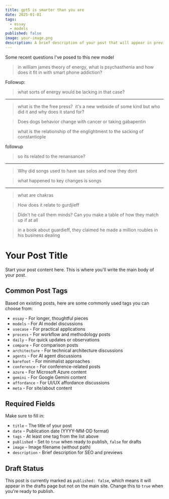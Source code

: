 ```yaml
---
title: gpt5 is smarter than you are
date: 2025-01-01
tags:
  - essay
  - models
published: false
image: your-image.png
description: A brief description of your post that will appear in previews and search results. Keep it concise but informative.
---
```

Some recent questions I've posed to this new model

> in william james theory of energy, what is psychasthenia and how does it fit in with smart phone addiction?

Followup:

> what sorts of energy would be lacking in that case?

--- 

> what is the the free press?  it's a new webside of some kind but who did it and why does it stand for?

> Does dogs behavior change with cancer or taking gabapentin

> what is the relationship of the englightment to the sacking of constantiople

followup 

> so its related to the renansance?

---

> Why did songs used to have sax solos and now they dont

> what happened to key changes is songs

---

> what are chakras

> How does it relate to gurdjieff

> Didn't he call them minds? Can you make a table of how they match up if at all


> in a book about guardieff, they claimed he made a million roubles in his business dealing


# Your Post Title

Start your post content here. This is where you'll write the main body of your post.

## Common Post Tags

Based on existing posts, here are some commonly used tags you can choose from:

- `essay` - For longer, thoughtful pieces
- `models` - For AI model discussions
- `usecase` - For practical applications
- `process` - For workflow and methodology posts
- `daily` - For quick updates or observations
- `compare` - For comparison posts
- `architecture` - For technical architecture discussions
- `agents` - For AI agent discussions
- `barefoot` - For minimalist approaches
- `conference` - For conference-related posts
- `azure` - For Microsoft Azure content
- `gemini` - For Google Gemini content
- `affordance` - For UI/UX affordance discussions
- `meta` - For site/about content

## Required Fields

Make sure to fill in:
- `title` - The title of your post
- `date` - Publication date (YYYY-MM-DD format)
- `tags` - At least one tag from the list above
- `published` - Set to `true` when ready to publish, `false` for drafts
- `image` - Image filename (without path)
- `description` - Brief description for SEO and previews

## Draft Status

This post is currently marked as `published: false`, which means it will appear in the drafts page but not on the main site. Change this to `true` when you're ready to publish.
